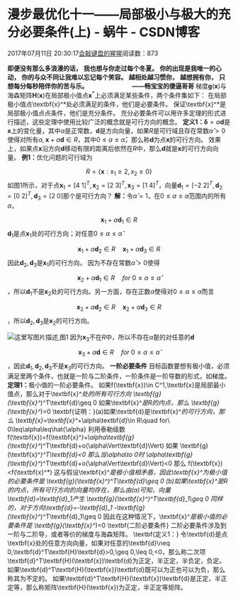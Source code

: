 
# 漫步最优化十一——局部极小与极大的充分必要条件(上) - 蜗牛 - CSDN博客


2017年07月11日 20:30:17[会敲键盘的猩猩](https://me.csdn.net/u010182633)阅读数：873



$\textbf{即便没有那么多浪漫的话，}$
$\textbf{我也想与你走过每个冬夏。}$
$\textbf{你的出现是我唯一的心动，}$
$\textbf{你的与众不同让我难以忘记每个笑容。}$
$\textbf{越相处越习惯你，}$
$\textbf{越想拥有你，}$
$\textbf{只想每分每秒陪伴你的苦与乐。}$
$\qquad\qquad\qquad\textbf{——畅宝宝的傻逼哥哥}$
梯度$\textbf{g}(\textbf{x})$与海森矩阵$\textbf{H}(\textbf{x})$在局部极小值点$\textbf{x}^*$上必须满足某些条件，两个条件集如下：
在局部极小值点\textbf{x}^*处必须满足的条件，他们是必要条件。
保证\textbf{x}^*是局部极小值点点条件，他们是充分条件。
充分必要条件可以用许多定理的形式进行描述，这些定理中使用比较广泛的概念就是可行方向的概念。
$\textbf{定义1：}$$\boldsymbol{\delta}=\alpha\textbf{d}$是$\textbf{x}$上的变化量，其中$\alpha$是正常数，$\textbf{d}$是方向向量，如果$R$是可行域且存在常数$\hat{\alpha}>0$使得对所有$\alpha,\textbf{x}+\alpha\textbf{d}\in R$，其中$0\leq\alpha\leq\hat{\alpha}$，那么称$\textbf{d}$为点$\textbf{x}$的可行方向。
效果上，如果点$\textbf{x}$沿方向$\textbf{d}$移动有限的距离后依然在$R$中，那么$\textbf{d}$就是$\textbf{x}$的可行方向向量。
$\textbf{例1：}$优化问题的可行域为

$$
R=\{\textbf{x}:x_1\geq 2,x_2\geq 0\}
$$
如图1所示，对于点$\textbf{x}_1=[4\ 1]^T,\textbf{x}_2=[2\ 3]^T,\textbf{x}_3=[1\ 4]^T$，向量$\textbf{d}_1=[-2\ 2]^T,\textbf{d}_2=[0\ 2]^T,\textbf{d}_3=[2\ 0]$那个是可行方向？
$\textbf{解：}$令$\hat{\alpha}=1$，在$0\leq\alpha\leq\hat{\alpha}$范围内的所有$\alpha$，

$$
\textbf{x}_1+\alpha\textbf{d}_1\in R
$$
$\textbf{d}_1$是点$\textbf{x}_1$处的可行方向；对任意$0\leq\alpha\leq\hat{\alpha}$

$$
\textbf{x}_1+\alpha\textbf{d}_2\in R\quad\textbf{x}_1+\alpha\textbf{d}_3\in R
$$
因此$\textbf{d}_2,\textbf{d}_3$是$\textbf{x}_1$的可行方向。
因为不存在常数$\hat{\alpha}>0$使得

$$
\textbf{x}_2+\alpha\textbf{d}_1\in R\quad for\ 0\leq\alpha\leq\hat{\alpha}
$$
，所以$\textbf{d}_1$不是$\textbf{x}_2$处的可行方向。另一方面，存在正数$\hat{\alpha}$使得对$0\leq\alpha\leq\hat{\alpha}$而言

$$
\textbf{x}_2+\alpha\textbf{d}_2\in R\quad\textbf{x}_2+\alpha\textbf{d}_3\in R
$$
，所以$\textbf{d}_2,\textbf{d}_3$是$\textbf{x}_2$的可行方向。

![这里写图片描述](https://img-blog.csdn.net/20170711201919854?watermark/2/text/aHR0cDovL2Jsb2cuY3Nkbi5uZXQvdTAxMDE4MjYzMw==/font/5a6L5L2T/fontsize/400/fill/I0JBQkFCMA==/dissolve/70/gravity/SouthEast)[ ](https://img-blog.csdn.net/20170711201919854?watermark/2/text/aHR0cDovL2Jsb2cuY3Nkbi5uZXQvdTAxMDE4MjYzMw==/font/5a6L5L2T/fontsize/400/fill/I0JBQkFCMA==/dissolve/70/gravity/SouthEast)
图1
因为$\textbf{x}_3$不在$R$中，所以不存在$\hat{\alpha}$是的对任意的$\textbf{d}$

$$
\textbf{x}_3+\alpha\textbf{d}\in R\quad for\ 0\leq\alpha\leq\hat{\alpha}
$$
，因此$\textbf{d}_1,\textbf{d}_2,\textbf{d}_3$不是$\textbf{x}_3$的可行方向。
$\textbf{一阶必要条件}$
目标函数要想有极小值，必须满足里两个条件，也就是一阶与二阶条件，一阶条件是一阶导数的形式，如梯度。
$\textbf{定理1：}$极小值的一阶必要条件。
如果f(\textbf{x})\in C^1,\textbf{x}是局部最小值点，那么对于\textbf{x}^*处的所有可行方向
\textbf{g}(\textbf{x}^*)^T\textbf{d}\geq 0
如果\textbf{x}^*是R的内点，那么
\textbf{g}(\textbf{x}^*)=0
\textbf{证明：}(a)如果\textbf{d}是\textbf{x}^*的可行方向，那么
\textbf{x}=\textbf{x}^*+\alpha\textbf{d}\in R\quad for\ 0\leq\alpha\leq\hat{\alpha}
利用泰勒级数
f(\textbf{x})=f(\textbf{x}^*)+\alpha\textbf{g}(\textbf{x}^*)^T\textbf{d}+o(\alpha\Vert\textbf{d}\Vert)
如果
\textbf{g}(\textbf{x}^*)^T\textbf{d}<0
那么当\alpha\to 0时
\alpha\textbf{g}(\textbf{x}^*)^T\textbf{d}+o(\alpha\Vert\textbf{d}\Vert)<0
那么
f(\textbf{x})<f(\textbf{x}^*)
这与假设\textbf{x}^*是极小值相矛盾，因此\textbf{x}^*为极小值的必要条件是
\textbf{g}(\textbf{x}^*)^T\textbf{d}\geq 0
(b)如果\textbf{x}^*是R的内点，所有可行方向的向量均存在，那么由(a)可知，向量\textbf{d}=\textbf{d}_1产生
\textbf{g}(\textbf{x}^*)^T\textbf{d}_1\geq 0
同样的，对于方向\textbf{d}=-\textbf{d}_1
-\textbf{g}(\textbf{x}^*)^T\textbf{d}_1\geq 0
因此在这种情况下，\textbf{x}^*是极小值的必要条件是
\textbf{g}(\textbf{x}^*)=0
\textbf{二阶必要条件}
二阶必要条件涉及到一阶与二阶导，或者等价的梯度与海森矩阵。
\textbf{定义1：}
令\textbf{d}是点\textbf{x}处的任意方向向量，如果对任意的\textbf{d}\neq 0,\textbf{d}^T\textbf{H}\textbf{d}>0,\geq 0,\leq 0,<0，那么称二次项\textbf{d}^T\textbf{H}(\textbf{x})\textbf{d}为正定，半正定，半负定，负定。如果\textbf{d}^T\textbf{H}(\textbf{x})\textbf{d}既可以为正也可以为负，那么称其为不定的。
如果\textbf{d}^T\textbf{H}(\textbf{x})\textbf{d}是正定，半正定等，那么称矩阵\textbf{H}(\textbf{x})为正定，半正定等矩阵。

